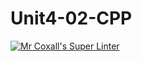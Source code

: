 # Unit4-02-CPP
[![Mr Coxall's Super Linter](https://github.com/ICS3U-Programming-IoanaM/Unit4-02-CPP/workflows/Mr%20Coxall's%20Super%20Linter/badge.svg)](https://github.com/ICS3U-Programming-IoanaM/Unit4-02-CPP/actions/)
